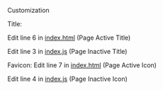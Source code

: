 
Customization

Title:

Edit line 6 in  [index.html](index.html "index.html") (Page Active Title)

Edit line 3 in [index.js](index.js "index.js") (Page Inactive Title)

Favicon:
Edit line 7 in [index.html](index.html "index.html") (Page Active Icon)

Edit line 4 in [index.js](index.js "index.js") (Page Inactive Icon)
